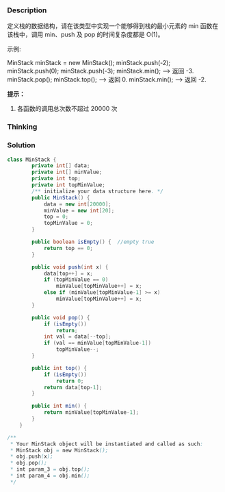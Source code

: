 ### Description

定义栈的数据结构，请在该类型中实现一个能够得到栈的最小元素的 min 函数在该栈中，调用 min、push 及 pop 的时间复杂度都是 O(1)。

 

示例:

MinStack minStack = new MinStack();
minStack.push(-2);
minStack.push(0);
minStack.push(-3);
minStack.min();   --> 返回 -3.
minStack.pop();
minStack.top();      --> 返回 0.
minStack.min();   --> 返回 -2.

**提示：**

1. 各函数的调用总次数不超过 20000 次

### Thinking

### Solution
```java
class MinStack {
        private int[] data;
        private int[] minValue;
        private int top;
        private int topMinValue;
        /** initialize your data structure here. */
        public MinStack() {
            data = new int[20000];
            minValue = new int[20];
            top = 0;
            topMinValue = 0;
        }

        public boolean isEmpty() {  //empty true
            return top == 0;
        }

        public void push(int x) {
            data[top++] = x;
            if (topMinValue == 0)
                minValue[topMinValue++] = x;
            else if (minValue[topMinValue-1] >= x)
                minValue[topMinValue++] = x;
        }

        public void pop() {
            if (isEmpty())
                return;
            int val = data[--top];
            if (val == minValue[topMinValue-1])
                topMinValue--;
        }

        public int top() {
            if (isEmpty())
                return 0;
            return data[top-1];
        }

        public int min() {
            return minValue[topMinValue-1];
        }
    }

/**
 * Your MinStack object will be instantiated and called as such:
 * MinStack obj = new MinStack();
 * obj.push(x);
 * obj.pop();
 * int param_3 = obj.top();
 * int param_4 = obj.min();
 */
```